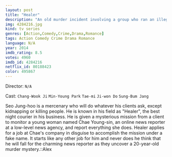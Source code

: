 ```yaml
---
layout: post
title: "Healer"
description: "An old murder incident involving a group who ran an illegal broadcasting station brings together different people - a mysterious errand guy Healer who possesses disguise and fighting skills, a reporter from a second-rate tabloid, and a famous journalist. They will have to deal with the cruel conflict of truth versus faith..."
img: 4284216.jpg
kind: tv series
genres: [Action,Comedy,Crime,Drama,Romance]
tags: Action Comedy Crime Drama Romance 
language: N/A
year: 2014
imdb_rating: 8.5
votes: 4960
imdb_id: 4284216
netflix_id: 80188423
color: 495867
---
```

Director: `N/A`  

Cast: `Chang-Wook Ji` `Min-Young Park` `Tae-mi` `Ji-won Do` `Sung-Bum Jang` 

Seo Jung-hoo is a mercenary who will do whatever his clients ask, except kidnapping or killing people. He is known in his field as "Healer", the best night courier in his business. He is given a mysterious mission from a client to monitor a young woman named Chae Young-sin, an online news reporter at a low-level news agency, and report everything she does. Healer applies for a job at Chae's company in disguise to accomplish the mission under a fake name. It starts like any other job for him and never does he think that he will fall for the charming news reporter as they uncover a 20-year-old murder mystery.::Alex